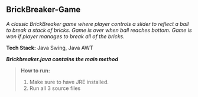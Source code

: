## BrickBreaker-Game
*A classic BrickBreaker game where player controls a slider to reflect a ball to break a stack of bricks. Game is over when ball reaches bottom. Game is won if player manages to break all of the bricks.*

**Tech Stack:** Java Swing, Java AWT

***Brickbreaker.java contains the main method***

> **How to run:**
>1. Make sure to have JRE installed.
>2. Run all 3 source files
